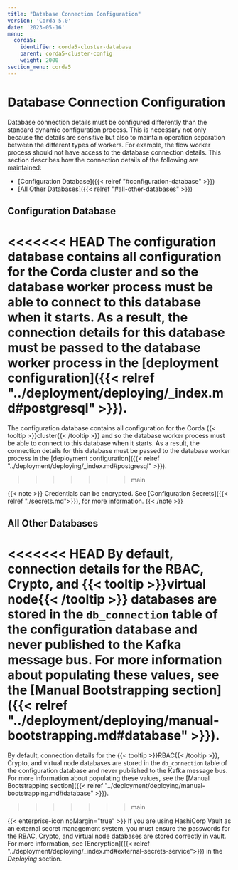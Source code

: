 ```yaml
---
title: "Database Connection Configuration"
version: 'Corda 5.0'
date: '2023-05-16'
menu:
  corda5:
    identifier: corda5-cluster-database
    parent: corda5-cluster-config
    weight: 2000
section_menu: corda5
---
```


# Database Connection Configuration

Database connection details must be configured differently than the standard dynamic configuration process. This is necessary not only because the details are sensitive but also to maintain operation separation between the different types of workers. For example, the flow worker process should not have access to the database connection details. This section describes how the connection details of the following are maintained:
* [Configuration Database]({{< relref "#configuration-database" >}})
* [All Other Databases]({{< relref "#all-other-databases" >}})

## Configuration Database

<<<<<<< HEAD
The configuration database contains all configuration for the Corda cluster and so the database worker process must be able to connect to this database when it starts. As a result, the connection details for this database must be passed to the database worker process in the [deployment configuration]({{< relref "../deployment/deploying/_index.md#postgresql" >}}).
=======
The configuration database contains all configuration for the Corda {{< tooltip >}}cluster{{< /tooltip >}} and so the database worker process must be able to connect to this database when it starts. As a result, the connection details for this database must be passed to the database worker process in the [deployment configuration]({{< relref "../deployment/deploying/_index.md#postgresql" >}}). 
>>>>>>> main

{{< note >}}
Credentials can be encrypted. See [Configuration Secrets]({{< relref "./secrets.md">}}), for more information.
{{< /note >}}

## All Other Databases

<<<<<<< HEAD
By default, connection details for the RBAC, Crypto, and {{< tooltip >}}virtual node{{< /tooltip >}} databases are stored in the `db_connection` table of the configuration database and never published to the Kafka message bus. For more information about populating these values, see the [Manual Bootstrapping section]({{< relref "../deployment/deploying/manual-bootstrapping.md#database" >}}).
=======
By default, connection details for the {{< tooltip >}}RBAC{{< /tooltip >}}, Crypto, and virtual node databases are stored in the `db_connection` table of the configuration database and never published to the Kafka message bus. For more information about populating these values, see the [Manual Bootstrapping section]({{< relref "../deployment/deploying/manual-bootstrapping.md#database" >}}).
>>>>>>> main

{{< enterprise-icon noMargin="true" >}} If you are using HashiCorp Vault as an external secret management system, you must ensure the passwords for the RBAC, Crypto, and virtual node databases are stored correctly in vault. For more information, see [Encryption]({{< relref "../deployment/deploying/_index.md#external-secrets-service">}}) in the _Deploying_ section.
